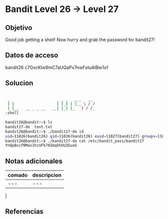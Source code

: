 # Bandit Level 26 → Level 27


## Objetivo

Good job getting a shell! Now hurry and grab the password for bandit27!

## Datos de acceso

bandit26
c7GvcKlw9mC7aUQaPx7nwFstuAIBw1o1
## Solucion
``` bash

 _                     _ _ _   ___   __
 | |                   | (_) | |__ \ / /  
 | |__   __ _ _ __   __| |_| |_   ) / /_  
:shell
                                               
bandit26@bandit:~$ ls                                                                 
bandit27-do  text.txt                                                                 
bandit26@bandit:~$ ./bandit27-do id                                                   
uid=11026(bandit26) gid=11026(bandit26) euid=11027(bandit27) groups=11026(bandit26)   
bandit26@bandit:~$ ./bandit27-do cat /etc/bandit_pass/bandit27
YnQpBuifNMas1hcUFk70ZmqkhUU2EuaS 
```

## Notas adicionales

| comado | descripcion |
|----------|-------------|
| ---| ---
|

## Referencias

